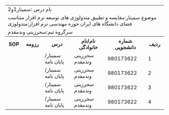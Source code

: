 <table>
<caption&nbsp; align="اعضای گروه1"></caption>
 
<tr>
<td colspan="6">نام درس :سمینار1و2</td>
</tr>

<tr>
<td colspan="6">موضوع سمینار:مقایسه و تطبیق متدولوژی های توسعه نرم افزار متناسب فضای دانشگاه های ایران حوزه مهندسی نرم افزار:متدولوژی</td>
</tr>

<tr>
<td colspan="6">سرگروه تیم:سحرزینی وندمقدم</td>
</tr>

<tr>
 <th>SOP</th>
 <th>رزومه</th>
 <th>درس</th>
 <th>نام/نام خانوادگی</th>
 <th>شماره دانشجویی</th>
 <th>ردیف</th>
 </tr>
 
 <tr>
 <td></td>
 <td></td>
 <td>سمینار/پایان نامه</td>
 <td>سحرزینی وندمقدم</td>
 <td >980173622</td>
 <td>1</td>
 </tr>
 
 <tr>
 <td></td>
 <td></td>
 <td>سمینار/پایان نامه</td>
 <td>سحرزینی وندمقدم</td>
 <td >980173622</td>
 <td>2</td>
 </tr>
 
 <tr>
 <td></td>
 <td></td>
 <td>سمینار/پایان نامه</td>
 <td>سحرزینی وندمقدم</td>
 <td >980173622</td>
 <td>3</td>
 </tr>
 
<tr>
 <td></td>
 <td></td>
 <td>سمینار/پایان نامه</td>
 <td>سحرزینی وندمقدم</td>
 <td >980173622</td>
 <td>4</td>
 </tr>
 
</table>
